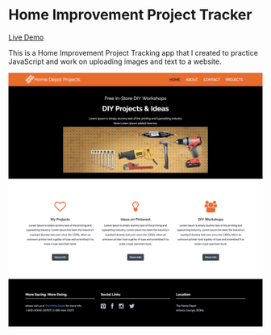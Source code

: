 # Home Improvement Project Tracker

[Live Demo]( https://mccleary.github.io/Project-Tracker)



This is a Home Improvement Project Tracking app that I created to practice JavaScript and work on uploading images and text to a website.



![Project Tracker](public/assets/img/home-depot-projects-tracker.png)
